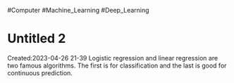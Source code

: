 #Computer #Machine_Learning #Deep_Learning

# Untitled 2
Created:2023-04-26 21-39
Logistic regression and linear regression are two famous algorithms. The first is for classification and the last is good for continuous prediction.







